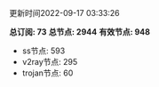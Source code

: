 更新时间2022-09-17 03:33:26

**总订阅: 73**
**总节点: 2944**
**有效节点: 948**
- ss节点: 593
- v2ray节点: 295
- trojan节点: 60
